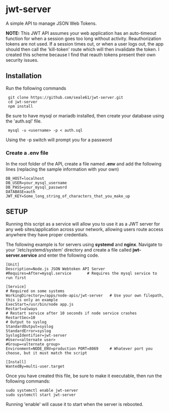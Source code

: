 # jwt-server
A simple API to manage JSON Web Tokens.  

**NOTE:** This JWT API assumes your web application has an auto-timeout function for when a session goes too long without activity. Reauthorization tokens are not used. If a session times out, or when a user logs out, the app should then call the 'kill-token' route which will then invalidate the token.  I created this scheme because I find that reauth tokens present their own security issues.

## Installation
Run the following commands

     git clone https://github.com/seale61/jwt-server.git
     cd jwt-server
     npm install

Be sure to have mysql or mariadb installed, then create your database using the 'auth.sql' file.

     mysql -u <username> -p < auth.sql
     
Using the -p switch will prompt you for a password  

### Create a .env file  
In the root folder of the API, create a file named **.env** and add the following lines (replacing the sample information with your own)

    DB_HOST=localhost
    DB_USER=your_mysql_username
    DB_PASS=your_mysql_password
    DATABASE=auth
    JWT_KEY=Some_long_string_of_characters_that_you_make_up


## SETUP
Running this script as a service will allow you to use it as a JWT server for any web sites/application across your network, allowing users route access anywhere they have proper credentials.  

The following example is for servers using **systemd** and **nginx**. Navigate to your '/etc/systemd/system' directory and create a file called **jwt-server.service** and enter the following code.

    [Unit]
    Description=Node.js JSON Webtoken API Server
    #Requires=After=mysql.service       # Requires the mysql service to run first  

    [Service]
    # Required on some systems
    WorkingDirectory=/apps/node-apis/jwt-server   # Use your own filepath, this is only an example
    ExecStart=/usr/bin/node app.js
    Restart=always
    # Restart service after 10 seconds if node service crashes
    RestartSec=10
    # Output to syslog
    StandardOutput=syslog
    StandardError=syslog
    SyslogIdentifier=jwt-server
    #User=<alternate user>
    #Group=<alternate group>
    Environment=NODE_ENV=production PORT=8069     # Whatever port you choose, but it must match the script

    [Install]
    WantedBy=multi-user.target

Once you have created this file, be sure to make it executable, then run the following commands:

    sudo systemctl enable jwt-server
    sudo systemctl start jwt-server
    
Running 'enable' will cause it to start when the server is rebooted.
